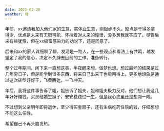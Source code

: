 ```yaml
---
date: 2021-02-20
weather: 晴
---
```



年前，xx邀请我加入他们家的生意，实体业生意，刚起步不久。缺点是干得多拿得少，优点是未来有无限可能。怀揣着对未来的憧憬，没多想我就答应了。尽管后来有些犹豫，但在xx极富感染力的劝说下，还是同意了。  

后来和xx的家人详细聊了聊，发现是一路人，在一些观点和看法上有共鸣，越发坚定了我的信心，决定不久辞去目前的工作，准备转行。

整个过年期间，闲下来一直想这事，半夜醒来想，做梦也想。想过最坏的结果是过几年穷日子，但是能学到很多东西，将来自己出来干也能用得上，更多地想象是通过这次转型好好干，飞黄腾达，一飞冲天。  

年后，我将这件事告诉了姐，姐告诉了姐夫，姐和姐夫极力反对，他们想让我这几年好好赚钱，买房结婚生猴子，安安稳稳过一生，但是我心底里还是想闯一闯。

不过想到父亲明年即将退休，至少得买套房子，还有生病吃药住院的钱，仔细想想不能这么任性。

希望自己不再头脑发热。
